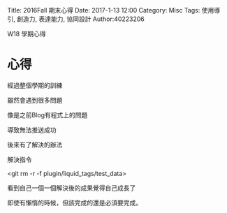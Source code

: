 Title: 2016Fall 期末心得
Date: 2017-1-13 12:00
Category: Misc
Tags: 使用導引, 創造力, 表達能力, 協同設計
Author:40223206

W18 學期心得

<!-- PELICAN_END_SUMMARY -->

# 心得

經過整個學期的訓練

雖然會遇到很多問題

像是之前Blog有程式上的問題

導致無法推送成功

後來有了解決的辦法

解決指令

<git rm -r -f plugin/liquid_tags/test_data>

看到自己一個一個解決後的成果覺得自己成長了

即使有懶惰的時候，但該完成的還是必須要完成。


</pre>
